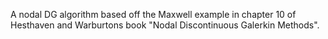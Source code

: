 A nodal DG algorithm based off the Maxwell example in chapter 10 of 
Hesthaven and Warburtons book "Nodal Discontinuous Galerkin Methods".